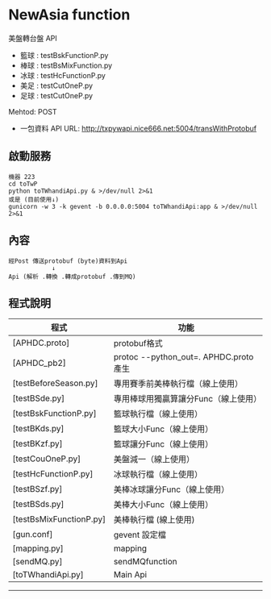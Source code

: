 # NewAsia function
美盤轉台盤 API

* 籃球 : testBskFunctionP.py
* 棒球 : testBsMixFunction.py
* 冰球 : testHcFunctionP.py
* 美足 : testCutOneP.py
* 足球 : testCutOneP.py

Mehtod: POST

* 一包資料
API URL: http://txpywapi.nice666.net:5004/transWithProtobuf

## 啟動服務
```
機器 223
cd toTwP
python toTWhandiApi.py & >/dev/null 2>&1
或是 (目前使用↓)
gunicorn -w 3 -k gevent -b 0.0.0.0:5004 toTWhandiApi:app & >/dev/null 2>&1

```
## 內容
```
經Post 傳送protobuf (byte)資料到Api
            ↓
Api (解析 .轉換 .轉成protobuf .傳到MQ)

```

## 程式說明
程式|功能
----|----
[APHDC.proto]|protobuf格式
[APHDC_pb2]|protoc --python_out=. APHDC.proto  產生
[testBeforeSeason.py]|專用賽季前美棒執行檔（線上使用）
[testBSde.py]|專用棒球用獨贏算讓分Func（線上使用）
[testBskFunctionP.py]|籃球執行檔（線上使用）
[testBKds.py]|籃球大小Func（線上使用）
[testBKzf.py]|籃球讓分Func（線上使用）
[testCouOneP.py]|美盤減一（線上使用）
[testHcFunctionP.py]|冰球執行檔（線上使用）
[testBSzf.py]|美棒冰球讓分Func（線上使用）
[testBSds.py]|美棒大小Func（線上使用）
[testBsMixFunctionP.py]|美棒執行檔 (線上使用)
[gun.conf]| gevent 設定檔
[mapping.py]|mapping
[sendMQ.py]|sendMQfunction
[toTWhandiApi.py]|Main Api

- - - - - -